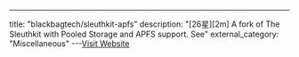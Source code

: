 ---
title: "blackbagtech/sleuthkit-apfs"
description: "[26星][2m]  A fork of The Sleuthkit with Pooled Storage and APFS support. See"
external_category: "Miscellaneous"
---[Visit Website](https://github.com/blackbagtech/sleuthkit-apfs)

